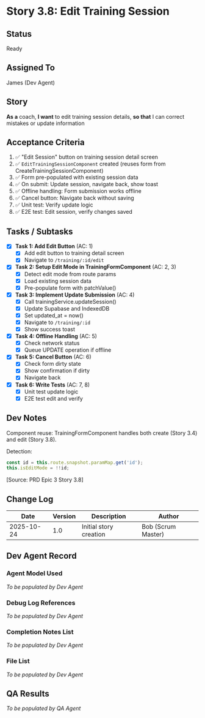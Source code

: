 # Story 3.8: Edit Training Session

## Status
Ready

## Assigned To
James (Dev Agent)

## Story
**As a** coach,
**I want** to edit training session details,
**so that** I can correct mistakes or update information

## Acceptance Criteria
1. ✅ "Edit Session" button on training session detail screen
2. ✅ `EditTrainingSessionComponent` created (reuses form from CreateTrainingSessionComponent)
3. ✅ Form pre-populated with existing session data
4. ✅ On submit: Update session, navigate back, show toast
5. ✅ Offline handling: Form submission works offline
6. ✅ Cancel button: Navigate back without saving
7. ✅ Unit test: Verify update logic
8. ✅ E2E test: Edit session, verify changes saved

## Tasks / Subtasks

- [x] **Task 1: Add Edit Button** (AC: 1)
  - [x] Add edit button to training detail screen
  - [x] Navigate to `/training/:id/edit`

- [x] **Task 2: Setup Edit Mode in TrainingFormComponent** (AC: 2, 3)
  - [x] Detect edit mode from route params
  - [x] Load existing session data
  - [x] Pre-populate form with patchValue()

- [x] **Task 3: Implement Update Submission** (AC: 4)
  - [x] Call trainingService.updateSession()
  - [x] Update Supabase and IndexedDB
  - [x] Set updated_at = now()
  - [x] Navigate to `/training/:id`
  - [x] Show success toast

- [x] **Task 4: Offline Handling** (AC: 5)
  - [x] Check network status
  - [x] Queue UPDATE operation if offline

- [x] **Task 5: Cancel Button** (AC: 6)
  - [x] Check form dirty state
  - [x] Show confirmation if dirty
  - [x] Navigate back

- [x] **Task 6: Write Tests** (AC: 7, 8)
  - [x] Unit test update logic
  - [x] E2E test edit and verify

## Dev Notes

Component reuse: TrainingFormComponent handles both create (Story 3.4) and edit (Story 3.8).

Detection:
```typescript
const id = this.route.snapshot.paramMap.get('id');
this.isEditMode = !!id;
```
[Source: PRD Epic 3 Story 3.8]

## Change Log

| Date | Version | Description | Author |
|------|---------|-------------|---------|
| 2025-10-24 | 1.0 | Initial story creation | Bob (Scrum Master) |

## Dev Agent Record

### Agent Model Used
_To be populated by Dev Agent_

### Debug Log References
_To be populated by Dev Agent_

### Completion Notes List
_To be populated by Dev Agent_

### File List
_To be populated by Dev Agent_

## QA Results
_To be populated by QA Agent_
